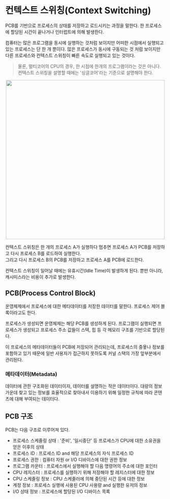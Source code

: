 # 컨텍스트 스위칭(Context Switching)
PCB를 기반으로 프로세스의 상태를 저장하고 로드시키는 과정을 말한다. 한 프로세스에 할당된 시간이 끝나거나 인터럽트에 의해 발생한다.

컴퓨터는 많은 프로그램을 동시에 실행하는 것처럼 보이지만 어떠한 시점에서 실행되고 있는 프로세스는 단 한 개 뿐이다. 
많은 프로세스가 동시에 구동되는 것 처럼 보이지만 다른 프로세스와 컨텍스트 스위칭이 빠른 속도로 실행되고 있는 것이다.

> 물론, 멀티코어의 CPU의 경우, 한 시점에 한개의 프로그램이라는 것은 아니다. 컨텍스트 스위칭을 설명할 때에는 '싱글코어'라는 기준으로 설명해야 한다.

<center><img src="https://github.com/zamizam/Study/assets/162006818/d54b866b-28e5-42d2-a67b-134f919b9140" width = "500" height ="500"/></center>

컨텍스트 스위칭은 한 개의 프로세스 A가 실행하다 멈추면 프로세스 A가 PCB를 저장하고 다시 프로세스 B를 로드하여 실행한다. <br/>
그리고 다시 프로세스 B의 PCB를 저장하고 프로세스 A를 PCB에 로드한다.

컨텍스트 스위칭이 일어날 때에는 유휴시간(Idle Time)이 발생하게 된다. 뿐만 아니라, 캐시미스라는 비용이 추가로 발생한다.


## PCB(Process Control Block)
운영체제에서 프로세스에 대한 메타데이터를 저장한 데이터를 말한다. 프로세스 제어 블록이라고도 한다.

프로세스가 생성되면 운영체제는 해당 PCB를 생성하게 된다. 프로그램이 실행되면 프로세스가 생성되고 프로세스 주소 값들이 스택, 힙 등 각 메모리 구조를 기반으로 할당된다.

이 프로세스의 메타데이터들이 PCB에 저장되어 관리되는데, 프로세스의 중욯나 정보를 포함하고 있기 때문에 일반 사용자가 접근하지 못하도록 커널 스택의 가장 앞부분에서 관리된다.

### 메타데이터(Metadata)
데이터에 관한 구조화된 데이터이자, 데이터를 설명하는 작은 데이터이다. 대량의 정보 가운데 찾고 있는 정보를 효율적으로 찾아내서 이용하기 위해 일정한 규칙에 따라 콘텐츠에 대해 부여되는 데이터다.

## PCB 구조
PCB는 다음 구조로 이루어져 있다.

- 프로세스 스케줄링 상태 : '준비', '일시중단' 등 프로세스가 CPU에 대한 소유권을 얻은 이후의 상태
- 프로세스 ID : 프로세스 ID and 해당 프로세스의 자식 프로세스 ID
- 프로세스 권한 : 컴퓨터 자원 or I/O 디바이스에 대한 권한 정보
- 프로그램 카운터 : 프로세스에서 실행해야 할 다음 명령어의 주소에 대한 포인터
- CPU 레지스터 : 프로세스를 실행하기 위해 저장해야 할 레지스터에 대한 정보
- CPU 스케줄링 정보 : CPU 스케줄러에 의해 중단된 시간 등에 대한 정보
- 계정 정보 : 프로세스 실행에 사용된 CPU 사용량 and 실행한 유저의 정보
- I/O 상태 정보 : 프로세스에 할당된 I/O 디바이스 목록
